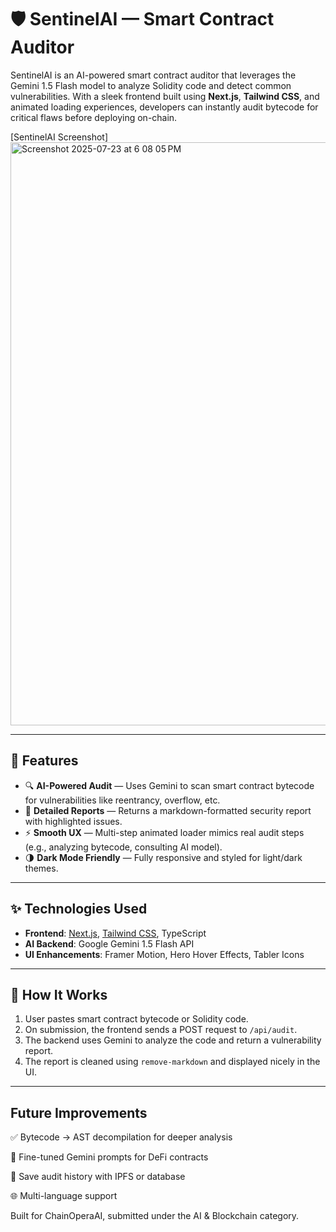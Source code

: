 # 🛡️ SentinelAI — Smart Contract Auditor

SentinelAI is an AI-powered smart contract auditor that leverages the Gemini 1.5 Flash model to analyze Solidity code and detect common vulnerabilities. With a sleek frontend built using **Next.js**, **Tailwind CSS**, and animated loading experiences, developers can instantly audit bytecode for critical flaws before deploying on-chain.

[SentinelAI Screenshot]
<img width="1680" height="933" alt="Screenshot 2025-07-23 at 6 08 05 PM" src="https://github.com/user-attachments/assets/6bedb6d8-187d-4876-9ae8-7aa74a091ceb" />

---

## 🚀 Features

- 🔍 **AI-Powered Audit** — Uses Gemini to scan smart contract bytecode for vulnerabilities like reentrancy, overflow, etc.
- 📜 **Detailed Reports** — Returns a markdown-formatted security report with highlighted issues.
- ⚡ **Smooth UX** — Multi-step animated loader mimics real audit steps (e.g., analyzing bytecode, consulting AI model).
- 🌗 **Dark Mode Friendly** — Fully responsive and styled for light/dark themes.

---

## ✨ Technologies Used

- **Frontend**: [Next.js](https://nextjs.org/), [Tailwind CSS](https://tailwindcss.com/), TypeScript
- **AI Backend**: Google Gemini 1.5 Flash API
- **UI Enhancements**: Framer Motion, Hero Hover Effects, Tabler Icons

---

## 🧪 How It Works

1. User pastes smart contract bytecode or Solidity code.
2. On submission, the frontend sends a POST request to `/api/audit`.
3. The backend uses Gemini to analyze the code and return a vulnerability report.
4. The report is cleaned using `remove-markdown` and displayed nicely in the UI.

---

## Future Improvements
✅ Bytecode → AST decompilation for deeper analysis

🧠 Fine-tuned Gemini prompts for DeFi contracts

💾 Save audit history with IPFS or database

🌐 Multi-language support


Built for ChainOperaAI, submitted under the AI & Blockchain category.



